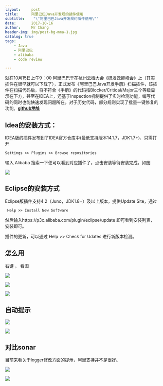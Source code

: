 ```yaml
---
layout:     post
title:     	阿里巴巴Java开发规约插件使用
subtitle:    "\"阿里巴巴Java开发规约插件使用\""
date:       2017-10-16
author:     Mr Chang
header-img: img/post-bg-mma-1.jpg
catalog: true
tags:
    - Java
    - 阿里巴巴
    - alibaba
    - code review

---
```



就在10月15日上午9：00 阿里巴巴于在杭州云栖大会《研发效能峰会》上（其实插件在很早就可以下载了），正式发布《阿里巴巴Java开发手册》扫描插件，该插件在扫描代码后，将不符合《手册》的代码按Blocker/Critical/Major三个等级显示在下方，甚至在IDEA上，还基于Inspection机制提供了实时检测功能，编写代码的同时也能快速发现问题所在。对于历史代码，部分规则实现了批量一键修复的功能，**[github地址](https://github.com/alibaba/p3c)**


## Idea的安装方式：

IDEA版的插件发布到了IDEA官方仓库中(最低支持版本14.1.7，JDK1.7+)，只需打开

 	Settings >> Plugins >> Browse repositories 
 	
 输入 Alibaba 搜索一下便可以看到对应插件了，点击安装等待安装完成。如图
 
 ![](http://files.jetbrains.org.cn/17-10-16/42559712.jpg)
 
 ## Eclipse的安装方式
 
 Eclipse版插件支持4.2（Juno，JDK1.8+）及以上版本，提供Update Site，通过

	 Help >> Install New Software

然后输入https://p3c.alibaba.com/plugin/eclipse/update 即可看到安装列表，安装即可。

插件的更新，可以通过 Help >> Check for Udates 进行新版本检测。

## 怎么用

右键 ， 看图

![](http://files.jetbrains.org.cn/17-10-16/51407367.jpg)

![](http://files.jetbrains.org.cn/17-10-16/3994623.jpg)

![](http://files.jetbrains.org.cn/17-10-16/33812263.jpg)

## 自动提示

![](http://files.jetbrains.org.cn/17-10-16/71505875.jpg)

![](http://files.jetbrains.org.cn/17-10-16/98046354.jpg)


## 对比sonar
目前来看关于logger修改方面的提示，阿里支持并不是很好。

![](http://files.jetbrains.org.cn/17-10-16/51788359.jpg)

![](http://files.jetbrains.org.cn/17-10-16/35724265.jpg)







	